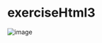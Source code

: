 # exerciseHtml3
![image](https://user-images.githubusercontent.com/60671277/179365734-5b617be9-02b0-4e1e-8d40-9d3542ba1753.png)
